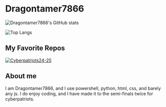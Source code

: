 # Dragontamer7866
![Dragontamer7866's GitHub stats](https://github-readme-stats.vercel.app/api?username=dragontamer7866&show_icons=true&theme=ambient_gradient)

![Top Langs](https://github-readme-stats.vercel.app/api/top-langs/?username=dragontamer7866&size_weight=0.5&count_weight=0.5&theme=ambient_gradient)

## My Favorite Repos

[![Cyberpatriots24-25](https://github-readme-stats.vercel.app/api/pin/?username=dragontamer7866&repo=Cyberpatriots24-25&theme=ambient_gradient)](https://github.com/dragontamer7866/Cyberpatriots24-25)


## About me

I am Dragontamer7866, and I use powershell, python, html, css, and barely any js. I do enjoy coding, and I have made it to the semi-finals
twice for cyberpatriots.
